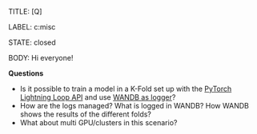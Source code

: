 TITLE:
[Q]

LABEL:
c:misc

STATE:
closed

BODY:
Hi everyone!

**Questions**
- Is it possible to train a model in a K-Fold set up with the [PyTorch Lightning Loop API](https://pytorch-lightning.readthedocs.io/en/stable/extensions/loops.html) and use [WANDB as logger](https://pytorch-lightning.readthedocs.io/en/stable/api/pytorch_lightning.loggers.wandb.html)?
- How are the logs managed? What is logged in WANDB? How WANDB shows the results of the different folds?
- What about multi GPU/clusters in this scenario?

